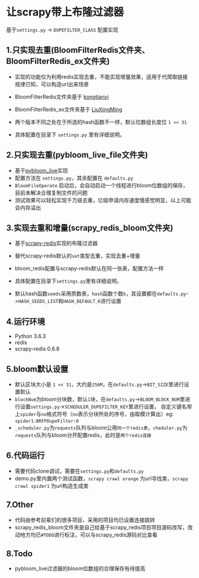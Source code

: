 # 让scrapy带上布隆过滤器
基于`settings.py` -> `DUPEFILTER_CLASS` 配置实现

## 1.只实现去重(BloomFilterRedis文件夹、BloomFilterRedis_ex文件夹)

- 实现的功能仅为利用redis实现去重，不能实现增量效果，适用于代爬取链接规律已知，可以构造url出来场景
- BloomFilterRedis文件夹基于 [kongtianyi](https://github.com/kongtianyi/BloomFilterRedis)
- BloomFilterRedis_ex文件夹基于 [LiuXingMing](https://github.com/LiuXingMing/Scrapy_Redis_Bloomfilter)

- 两个版本不同之处在于所选的hash函数不一样，默认位数组长度位 `1 << 31`
- 具体配置在目录下 `settings.py` 里有详细说明。

## 2.只实现去重(pybloom_live_file文件夹)

- 基于[pybloom_live](https://github.com/joseph-fox/python-bloomfilter)实现
- 配置方法在 `settings.py`，其余配置在 `defaults.py`
- `BloomFileOperate` 启动后，会自动启动一个线程进行bloom位数组的保存，目前未解决合理复制文件的问题
- 测试效果可以轻松实现千万级去重，亿级申请内存速度慢感觉明显，以上可能会内存溢出


## 3.实现去重和增量(scrapy_redis_bloom文件夹)

- 基于[scrapy-redis](https://github.com/rmax/scrapy-redis)实现的布隆过滤器
- 替代scrapy-redis默认的`set`类型去重，实现去重+增量
- bloom_redis配置与scrapy-redis默认在同一张表，配置方法一样
- 具体配置在目录下`settings.py`里有详细说明。

- 默认hash函数`seeds`采用质数表，`hash`函数个数`k`，其设置都在`defaults.py`->`HASH_SEEDS_LIST`和`HASH_DEFAULT_K`进行设置


## 4.运行环境

- Python 3.6.3
- redis
- scrapy-redis 0.6.8


## 5.bloom默认设置

- 默认区块大小是 `1 << 31`，大约是`256M`，在`defaults.py`->`BIT_SIZE`里进行设置默认
- `blockNum`为bloom分块数，默认`1`块，在`defaults.py`->`BLOOM_BLOCK_NUM`里进行设置`settings.py`->`SCHEDULER_DUPEFILTER_KEY`里进行设置，
  自定义键名带上`spider`与`no`格式符号（`no`表示分块所处的序号，由取模计算出）eg: `spider1:BRFPDupeFilter:0`
- `_scheduler.py`为`requests`队列与bloom公用`同一个redis表`，`cheduler.py`为`requests`队列与bloom分开配置redis，此时是`两个redis连接`


## 6.代码运行

- 需要代码clone调试，需要在`settings.py`和`defaults.py`
- demo.py里内置两个测试函数，`scrapy crawl orange` 为url寻找类，`scrapy crawl spider1` 为url构造生成类

## 7.Other

- 代码由参考前辈们的很多项目，采用的项目均已设置连接跳转
- scrapy_redis_bloom文件夹是自己给基于scrapy_redis项目项目源码改写，改动地方均已`#TODO`进行标注，可以与scrapy_redis源码对比查看


## 8.Todo

- pybloom_live过滤器的bloom位数组的合理保存有待提高
